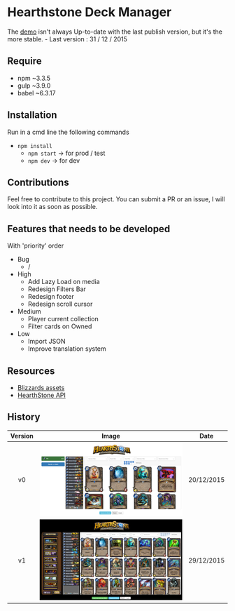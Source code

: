Hearthstone Deck Manager
========================

The [demo](http://hearthstone.qsomazzi.fr) isn't always Up-to-date with the last publish version, but it's the more stable. - Last version : 31 / 12 / 2015

Require
-------
- npm ~3.3.5
- gulp ~3.9.0
- babel ~6.3.17

Installation
------------

Run in a cmd line the following commands
- `npm install`
    - `npm start` -> for prod / test
    - `npm dev`   -> for dev

Contributions
-------------

Feel free to contribute to this project. You can submit a PR or an issue, I will look into it as soon as possible.

Features that needs to be developed
-----------------------------------

With 'priority' order

* Bug
    * /
* High
    * Add Lazy Load on media
    * Redesign Filters Bar
    * Redesign footer
    * Redesign scroll cursor
* Medium
    * Player current collection
    * Filter cards on Owned
* Low
    * Import JSON 
    * Improve translation system

Resources
---------

- [Blizzards assets](http://blizzard.gamespress.com)
- [HearthStone API](https://market.mashape.com/omgvamp/hearthstone)


History
-------

| Version |   Image   |    Date    |
|:-------:|:---------:|:----------:|
|    v0   | ![v0][v0] | 20/12/2015 |
|    v1   | ![v1][v1] | 29/12/2015 |


[v0]: resources/docs/v0.png
[v1]: resources/docs/v1.png
